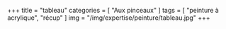 +++
title = "tableau"
categories = [ "Aux pinceaux" ]
tags = [ "peinture à acrylique", "récup" ]
img = "/img/expertise/peinture/tableau.jpg"
+++